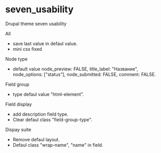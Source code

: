 # seven_usability
Drupal theme seven usability

All
- save last value in defaul value.
- mini css fixed

Node type
- default value node_preview: FALSE, title_label: "Название", node_options: ["status"], node_submitted: FALSE, comment: FALSE.

Field group
- type defaul value "html-element".

Field display
- add description field type.
- Clear defaul class "field-group-type".

Dispay suite
- Remove defaul layout.
- Defaul class "wrap-name", "name" in field.
